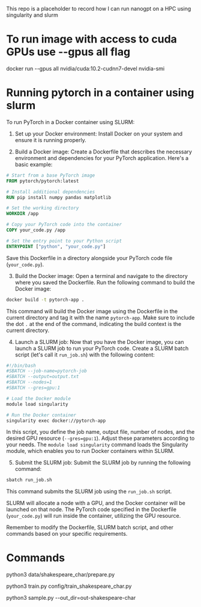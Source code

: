 
This repo is a placeholder to record how I can run nanogpt on a HPC using singularity and slurm

# To run image with access to cuda GPUs use --gpus all flag
docker run --gpus all nvidia/cuda:10.2-cudnn7-devel nvidia-smi

# Running pytorch in a container using slurm
 To run PyTorch in a Docker container using SLURM:

1. Set up your Docker environment: Install Docker on your system and ensure it is running properly.

2. Build a Docker image: Create a Dockerfile that describes the necessary environment and dependencies for your PyTorch application. Here's a basic example:

```Dockerfile
# Start from a base PyTorch image
FROM pytorch/pytorch:latest

# Install additional dependencies
RUN pip install numpy pandas matplotlib

# Set the working directory
WORKDIR /app

# Copy your PyTorch code into the container
COPY your_code.py /app

# Set the entry point to your Python script
ENTRYPOINT ["python", "your_code.py"]
```

Save this Dockerfile in a directory alongside your PyTorch code file (`your_code.py`).

3. Build the Docker image: Open a terminal and navigate to the directory where you saved the Dockerfile. Run the following command to build the Docker image:

```bash
docker build -t pytorch-app .
```

This command will build the Docker image using the Dockerfile in the current directory and tag it with the name `pytorch-app`. Make sure to include the dot `.` at the end of the command, indicating the build context is the current directory.

4. Launch a SLURM job: Now that you have the Docker image, you can launch a SLURM job to run your PyTorch code. Create a SLURM batch script (let's call it `run_job.sh`) with the following content:

```bash
#!/bin/bash
#SBATCH --job-name=pytorch-job
#SBATCH --output=output.txt
#SBATCH --nodes=1
#SBATCH --gres=gpu:1

# Load the Docker module
module load singularity

# Run the Docker container
singularity exec docker://pytorch-app
```

In this script, you define the job name, output file, number of nodes, and the desired GPU resource (`--gres=gpu:1`). Adjust these parameters according to your needs. The `module load singularity` command loads the Singularity module, which enables you to run Docker containers within SLURM.

5. Submit the SLURM job: Submit the SLURM job by running the following command:

```bash
sbatch run_job.sh
```

This command submits the SLURM job using the `run_job.sh` script.

SLURM will allocate a node with a GPU, and the Docker container will be launched on that node. The PyTorch code specified in the Dockerfile (`your_code.py`) will run inside the container, utilizing the GPU resource.

Remember to modify the Dockerfile, SLURM batch script, and other commands based on your specific requirements.

# Commands
python3 data/shakespeare_char/prepare.py

python3 train.py config/train_shakespeare_char.py

python3 sample.py --out_dir=out-shakespeare-char

